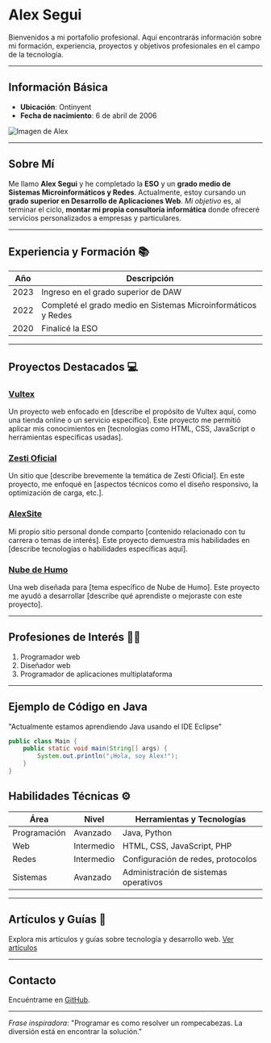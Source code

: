 # Alex Segui

Bienvenidos a mi portafolio profesional. Aquí encontrarás información sobre mi formación, experiencia, proyectos y objetivos profesionales en el campo de la tecnología.

---

## Información Básica
- **Ubicación**: Ontinyent
- **Fecha de nacimiento**: 6 de abril de 2006

![Imagen de Alex](https://img.freepik.com/foto-gratis/vista-mono-gracioso-conduciendo-coche_23-2150758432.jpg)

---

## Sobre Mí
Me llamo **Alex Segui** y he completado la **ESO** y un **grado medio de Sistemas Microinformáticos y Redes**. Actualmente, estoy cursando un **grado superior en Desarrollo de Aplicaciones Web**. *Mi objetivo* es, al terminar el ciclo, **montar mi propia consultoría informática** donde ofreceré servicios personalizados a empresas y particulares.

---

## Experiencia y Formación 📚

| Año      | Descripción                                    |
|----------|------------------------------------------------|
| 2023     | Ingreso en el grado superior de DAW            |
| 2022     | Completé el grado medio en Sistemas Microinformáticos y Redes |
| 2020     | Finalicé la ESO                                |

---

## Proyectos Destacados 💻

### [Vultex](https://www.vultex.es/?i=1)
Un proyecto web enfocado en [describe el propósito de Vultex aquí, como una tienda online o un servicio específico]. Este proyecto me permitió aplicar mis conocimientos en [tecnologías como HTML, CSS, JavaScript o herramientas específicas usadas].

### [Zesti Oficial](https://zestioficial.com/?i=1)
Un sitio que [describe brevemente la temática de Zesti Oficial]. En este proyecto, me enfoqué en [aspectos técnicos como el diseño responsivo, la optimización de carga, etc.].

### [AlexSite](https://alexsite.es/?i=1)
Mi propio sitio personal donde comparto [contenido relacionado con tu carrera o temas de interés]. Este proyecto demuestra mis habilidades en [describe tecnologías o habilidades específicas aquí].

### [Nube de Humo](https://nubedehumo.netlify.app/)
Una web diseñada para [tema específico de Nube de Humo]. Este proyecto me ayudó a desarrollar [describe qué aprendiste o mejoraste con este proyecto].

---

## Profesiones de Interés 🧑‍💻
1. Programador web
2. Diseñador web
3. Programador de aplicaciones multiplataforma

---

## Ejemplo de Código en Java
"Actualmente estamos aprendiendo Java usando el IDE Eclipse"

```java
public class Main {
    public static void main(String[] args) {
        System.out.println("¡Hola, soy Alex!");
    }
}
````
## Habilidades Técnicas ⚙️

| Área            | Nivel      | Herramientas y Tecnologías                 |
|-----------------|------------|--------------------------------------------|
| Programación    | Avanzado   | Java, Python                               |
| Web             | Intermedio | HTML, CSS, JavaScript, PHP                 |
| Redes           | Intermedio | Configuración de redes, protocolos         |
| Sistemas        | Avanzado   | Administración de sistemas operativos      |

---

## Artículos y Guías 📘
Explora mis artículos y guías sobre tecnología y desarrollo web. [Ver artículos](#)

---

## Contacto
Encuéntrame en [GitHub](https://github.com/alexsegui10/).

---

*Frase inspiradora*: "Programar es como resolver un rompecabezas. La diversión está en encontrar la solución."
